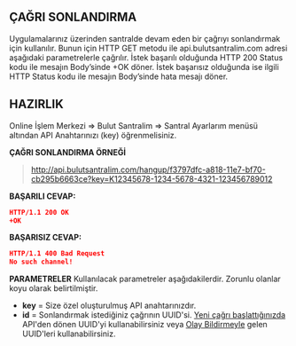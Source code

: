 **ÇAĞRI SONLANDIRMA**
----
  Uygulamalarınız üzerinden santralde devam eden bir çağrıyı sonlandırmak için kullanılır. Bunun için HTTP GET metodu ile api.bulutsantralim.com adresi aşağıdaki parametrelerle çağrılır. İstek başarılı olduğunda HTTP 200 Status kodu ile mesajın Body’sinde +OK döner. İstek başarısız olduğunda ise ilgili HTTP Status kodu ile mesajın Body’sinde hata mesajı döner.

**HAZIRLIK**
----
  Online İşlem Merkezi => Bulut Santralim => Santral Ayarlarım menüsü altından API Anahtarınızı (key) öğrenmelisiniz.

**ÇAĞRI SONLANDIRMA ÖRNEĞİ**

>http://api.bulutsantralim.com/hangup/f3797dfc-a818-11e7-bf70-cb295b6663ce?key=K12345678-1234-5678-4321-123456789012

**BAŞARILI CEVAP:**

```json
HTTP/1.1 200 OK
+OK
```
**BAŞARISIZ CEVAP:**

```json
HTTP/1.1 400 Bad Request
No such channel!
```
**PARAMETRELER**
   Kullanılacak parametreler aşağıdakilerdir. Zorunlu olanlar koyu olarak belirtilmiştir.
  * **key** = Size özel oluşturulmuş API anahtarınızdır.
  * **id** = Sonlandırmak istediğiniz çağrının UUID'si. [Yeni çağrı başlattığınızda](https://github.com/verimor/Bulutsantralim-API/blob/master/begin_call.md) API'den dönen UUID'yi kullanabilirsiniz veya [Olay Bildirmeyle](https://github.com/verimor/Bulutsantralim-API/blob/master/report_event.md) gelen UUID'leri kullanabilirsiniz.
